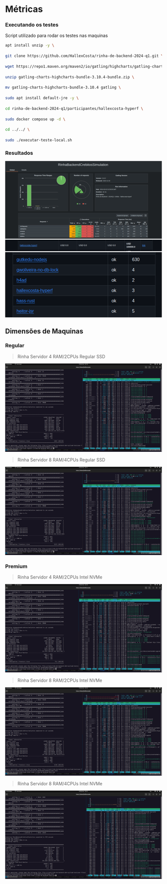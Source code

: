 # Métricas

### Executando os testes

Script utilizado para rodar os testes nas maquinas

```sh
apt install unzip -y \

git clone https://github.com/HallexCosta/rinha-de-backend-2024-q1.git \

wget https://repo1.maven.org/maven2/io/gatling/highcharts/gatling-charts-highcharts-bundle/3.10.4/gatling-charts-highcharts-bundle-3.10.4-bundle.zip \

unzip gatling-charts-highcharts-bundle-3.10.4-bundle.zip \

mv gatling-charts-highcharts-bundle-3.10.4 gatling \

sudo apt install default-jre -y \

cd rinha-de-backend-2024-q1/participantes/hallexcosta-hyperf \

sudo docker compose up -d \

cd ../../ \

sudo ./executar-teste-local.sh
```

### Resultados
![](./gatling-grafico.png)
![](./resultado-sem-multas.png)
![](./resultado-ms.png)

## Dimensões de Maquinas

### Regular
> Rinha Servidor 4 RAM/2CPUs Regular SSD

![](./rinha-servidor-4ram-2cpus-regular-ssd.png)

> Rinha Servidor 8 RAM/4CPUs Regular SSD

![](./rinha-servidor-8ram-4cpus-regular-ssd.png)

### Premium
> Rinha Servidor 4 RAM/2CPUs Intel NVMe

![](./rinha-servidor-4ram-2cpus-intel-nvme.png)

> Rinha Servidor 8 RAM/2CPUs Intel NVMe

![](./rinha-servidor-8ram-2cpus-intel-nvme.png)

> Rinha Servidor 8 RAM/4CPUs Intel NVMe

![](./rinha-servidor-8ram-4cpus-intel-nvme.png)
